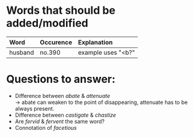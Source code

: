 # Words that should be added/modified

| Word                     | Occurence                     | Explanation             |
| :----------------------- | :---------------------------- | :---------------------- |
| husband                  | no.390                        | example uses "<b?"      |

# Questions to answer:

- Difference between _abate_ & _attenuate_<br />
  → abate can weaken to the point of disappearing, attenuate has to be always present.
- Difference between _castigate_ & _chastize_
- Are _fervid_ & _fervent_ the same word?
- Connotation of _facetious_
